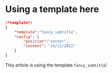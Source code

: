 
# Using a template here

```json
/*template*/
{
    "template":"fancy_subtitle",
    "config": {
        "position":"center",
        "content": "24/11/2022"
    }
}
```

This article is using the template `fancy_subtitle`!

